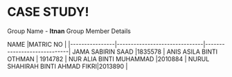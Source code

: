 # CASE STUDY!
Group Name - **Itnan**
Group Member Details

NAME                          |MATRIC NO                      |
|----------------|-------------------------------|-----------------------------|
JAMA SABIRIN SAAD         |1835578          |
ANIS ASILA BINTI OTHMAN          |    1914782         |
NUR ALIA BINTI MUHAMMAD   |2010884 |
NURUL SHAHIRAH BINTI AHMAD FIKRI|2013890  |
